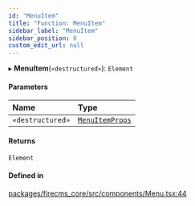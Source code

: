 ```yaml
---
id: "MenuItem"
title: "Function: MenuItem"
sidebar_label: "MenuItem"
sidebar_position: 0
custom_edit_url: null
---
```


▸ **MenuItem**(`«destructured»`): `Element`

#### Parameters

| Name | Type |
| :------ | :------ |
| `«destructured»` | [`MenuItemProps`](../types/MenuItemProps.md) |

#### Returns

`Element`

#### Defined in

[packages/firecms_core/src/components/Menu.tsx:44](https://github.com/FireCMSco/firecms/blob/d45f3739/packages/firecms_core/src/components/Menu.tsx#L44)
